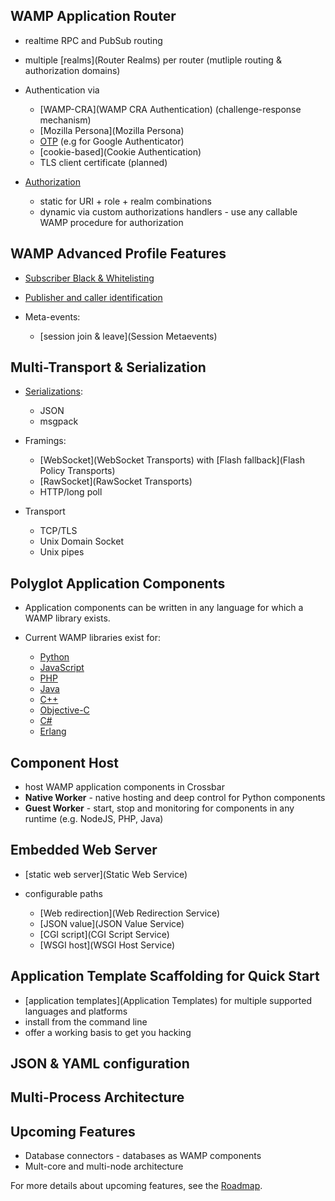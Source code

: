 ## WAMP Application Router

* realtime RPC and PubSub routing
* multiple [realms](Router Realms) per router (mutliple routing & authorization domains)
* Authentication via

  * [WAMP-CRA](WAMP CRA Authentication) (challenge-response mechanism)
  * [Mozilla Persona](Mozilla Persona)
  * [OTP](OTP-Authentication) (e.g for Google Authenticator)
  * [cookie-based](Cookie Authentication)
  * TLS client certificate (planned)

* [Authorization](Authorization)
  * static for URI + role + realm combinations
  * dynamic via custom authorizations handlers - use any callable WAMP procedure for authorization


## WAMP Advanced Profile Features

* [Subscriber Black & Whitelisting](https://github.com/tavendo/WAMP/blob/master/spec/advanced.md#subscriber-black--and-whitelisting)
* [Publisher and caller identification](https://github.com/tavendo/WAMP/blob/master/spec/advanced.md#publisher-identification)
* Meta-events:

  + [session join & leave](Session Metaevents) 


## Multi-Transport & Serialization

* [Serializations](https://github.com/tavendo/WAMP/blob/master/spec/basic.md#serializations): 

  * JSON
  * msgpack

* Framings:
  
  * [WebSocket](WebSocket Transports) with [Flash fallback](Flash Policy Transports)
  * [RawSocket](RawSocket Transports)
  * HTTP/long poll

* Transport

  * TCP/TLS
  * Unix Domain Socket
  * Unix pipes 

## Polyglot Application Components

* Application components can be written in any language for which a WAMP library exists.
* Current WAMP libraries exist for:

  * [Python](http://autobahn.ws/python)
  * [JavaScript](http://autobahn.ws/js)
  * [PHP](https://github.com/voryx/Thruway)
  * [Java](https://github.com/Matthias247/jawampa)
  * [C++](https://github.com/tavendo/AutobahnCpp)
  * [Objective-C](https://github.com/mogui/MDWamp)
  * [C#](https://github.com/Code-Sharp/WampSharp)
  * [Erlang](https://github.com/bwegh/erwa)

## Component Host

* host WAMP application components in Crossbar
* **Native Worker** - native hosting and deep control for Python components
* **Guest Worker** - start, stop and monitoring for components in any runtime (e.g. NodeJS, PHP, Java)

## Embedded Web Server

* [static web server](Static Web Service)
* configurable paths

  * [Web redirection](Web Redirection Service)
  * [JSON value](JSON Value Service)
  * [CGI script](CGI Script Service)
  * [WSGI host](WSGI Host Service)


## Application Template Scaffolding for Quick Start

* [application templates](Application Templates) for multiple supported languages and platforms
* install from the command line
* offer a working basis to get you hacking

## JSON & YAML configuration

## Multi-Process Architecture



## Upcoming Features

* Database connectors - databases as WAMP components
* Mult-core and multi-node architecture

For more details about upcoming features, see the [Roadmap](Roadmap).

